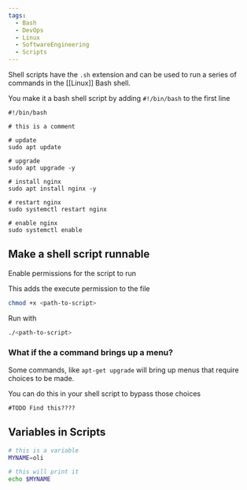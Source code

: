 ```yaml
---
tags:
  - Bash
  - DevOps
  - Linux
  - SoftwareEngineering
  - Scripts
---
```

Shell scripts have the `.sh` extension and can be used to run a series of commands in the [[Linux]] Bash shell.

You make it a bash shell script by adding `#!/bin/bash` to the first line

```shell
#!/bin/bash

# this is a comment

# update
sudo apt update

# upgrade
sudo apt upgrade -y

# install nginx
sudo apt install nginx -y

# restart nginx
sudo systemctl restart nginx

# enable nginx
sudo systemctl enable
```

## Make a shell script runnable

Enable permissions for the script to run

This adds the execute permission to the file

```bash
chmod +x <path-to-script>
```

Run with

```bash
./<path-to-script>
```

### What if the a command brings up a menu?

Some commands, like `apt-get upgrade` will bring up menus that require choices to be made. 

You can do this in your shell script to bypass those choices

```shell
#TODO Find this????
```

## Variables in Scripts

```bash
# this is a variable
MYNAME=oli

# this will print it
echo $MYNAME
```